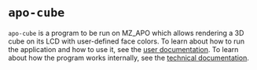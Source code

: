 # `apo-cube`

`apo-cube` is a program to be run on MZ_APO which allows rendering a 3D cube on
its LCD with user-defined face colors. To learn about how to run the
application and how to use it, see the [user documentation](/docs/user.md). To
learn about how the program works internally, see the [technical
documentation](/docs/technical.md).
